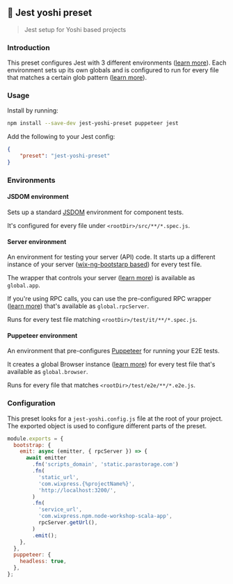 ## 🤹 Jest yoshi preset

> Jest setup for Yoshi based projects

### Introduction

This preset configures Jest with 3 different environments ([learn more](https://jestjs.io/docs/en/configuration#testenvironment-string)). Each environment sets up its own globals and is configured to run for every file that matches a certain glob pattern ([learn more](https://github.com/isaacs/node-glob)).

### Usage

Install by running:

```bash
npm install --save-dev jest-yoshi-preset puppeteer jest
```

Add the following to your Jest config:

```json
{
    "preset": "jest-yoshi-preset"
}
```

### Environments

#### JSDOM environment

Sets up a standard [JSDOM](https://github.com/jsdom/jsdom) environment for component tests.

It's configured for every file under `<rootDir>/src/**/*.spec.js`.

#### Server environment

An environment for testing your server (API) code. It starts up a different instance of your server ([wix-ng-bootstarp based](https://github.com/wix-platform/wix-node-platform)) for every test file.

The wrapper that controls your server ([learn more](https://github.com/wix-platform/wix-node-platform/tree/master/bootstrap/wix-bootstrap-testkit)) is available as `global.app`.

If you're using RPC calls, you can use the pre-configured RPC wrapper ([learn more](https://github.com/wix-platform/wix-node-platform/tree/master/rpc/wix-json-rpc-client)) that's available as `global.rpcServer`.

Runs for every test file matching `<rootDir>/test/it/**/*.spec.js`.

#### Puppeteer environment

An environment that pre-configures [Puppeteer](https://github.com/GoogleChrome/puppeteer) for running your E2E tests.

It creates a global Browser instance ([learn more](https://github.com/GoogleChrome/puppeteer/blob/v1.5.0/docs/api.md#class-browser)) for every test file that's available as `global.browser`.

Runs for every file that matches `<rootDir>/test/e2e/**/*.e2e.js`.

### Configuration

This preset looks for a `jest-yoshi.config.js` file at the root of your project. The exported object is used to configure different parts of the preset.

```js
module.exports = {
  bootstrap: {
    emit: async (emitter, { rpcServer }) => {
      await emitter
        .fn('scripts_domain', 'static.parastorage.com')
        .fn(
          'static_url',
          'com.wixpress.{%projectName%}',
          'http://localhost:3200/',
        )
        .fn(
          'service_url',
          'com.wixpress.npm.node-workshop-scala-app',
          rpcServer.getUrl(),
        )
        .emit();
    },
  },
  puppeteer: {
    headless: true,
  },
};
```
